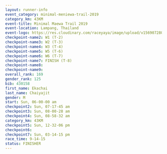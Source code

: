 ```yaml
---
layout: runner-info 
event_category: minimal-meniewa-trail-2019 
category_km: 43KM
event-title: Minimal Maewa Trail 2019 
event-location: Lampang, Thailand 
event-logo: https://res.cloudinary.com/raceyaya/image/upload/v1569072805/logo/minimal-trail_ktnvsp.jpg 
checkpoint-name2: W1 (T-2) 
checkpoint-name3: W2 (T-3) 
checkpoint-name4: W3 (T-4) 
checkpoint-name5: W5 (T-6) 
checkpoint-name6: W6 (T-7) 
checkpoint-name7: FINISH (T-8) 
checkpoint-name8: 
checkpoint-name9: 
overall_rank: 169
gender_rank: 125
bib: 430158
first_name: Ekachai
last_name: Chaiyajit
gender: M
start: Sun, 06-00-00 am
checkpoint2: Sun, 07-17-45 am
checkpoint3: Sun, 08-00-28 am
checkpoint4: Sun, 08-58-32 am
category_km: 43KM
checkpoint5: Sun, 12-32-06 pm
checkpoint6: 
checkpoint7: Sun, 03-14-15 pm
race_time: 9-14-15
status: FINISHER
---
```

